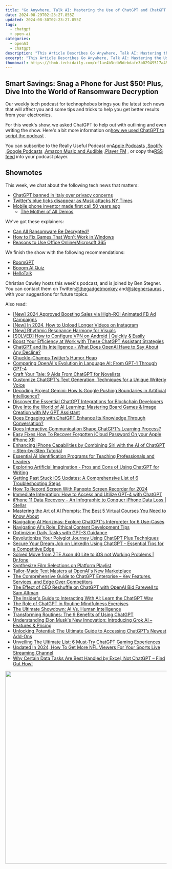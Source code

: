 ```yaml
---
title: "Go Anywhere, Talk AI: Mastering the Use of ChatGPT and ChatGPT Everywhere on the Go"
date: 2024-08-29T02:23:27.855Z
updated: 2024-08-30T02:23:27.855Z
tags:
  - chatgpt
  - open-ai
categories:
  - openAI
  - chatgpt
description: "This Article Describes Go Anywhere, Talk AI: Mastering the Use of ChatGPT and ChatGPT Everywhere on the Go"
excerpt: "This Article Describes Go Anywhere, Talk AI: Mastering the Use of ChatGPT and ChatGPT Everywhere on the Go"
thumbnail: https://thmb.techidaily.com/cf1ae4b3cdb5debdafe3b02949517a45048f6142dd7f5f842e985181e8a620c0.jpg
---
```


## Smart Savings: Snag a Phone for Just $50! Plus, Dive Into the World of Ransomware Decryption

 Our weekly tech podcast for technophobes brings you the latest tech news that will affect you and some tips and tricks to help you get better results from your electronics.

 For this week's show, we asked ChatGPT to help out with outlining and even writing the show. Here's a bit more information on[how we used ChatGPT to script the podcast](https://www.makeuseof.com/i-used-chatgpt-to-script-a-podcast-heres-what-happened/) .

 You can subscribe to the Really Useful Podcast on[Apple Podcasts](https://podcasts.apple.com/gb/podcast/the-really-useful-podcast/id1437847131?mt=2) ,[Spotify](https://open.spotify.com/show/283gDxLd6OTNEpRq6tN7ha) ,[Google Podcasts](https://www.google.com/podcasts?feed=aHR0cHM6Ly9hbmNob3IuZm0vcy8zMWJlNDcwL3BvZGNhc3QvcnNz) ,[Amazon Music and Audible](https://music.amazon.co.uk/podcasts/20ab73d4-5da2-46c7-a17f-dc6eb39bdb48/The-Really-Useful-Podcast) ,[Player FM](https://player.fm/series/the-really-useful-podcast-2491856) , or copy the[RSS feed](https://feeds.transistor.fm/the-really-useful-podcast) into your podcast player.

## Shownotes

This week, we chat about the following tech news that matters:

* [ChatGPT banned in Italy over privacy concerns](https://www.bbc.co.uk/news/technology-65139406)
* [Twitter's blue ticks disappear as Musk attacks NY Times](https://www.bbc.co.uk/news/technology-65156216)
* [Mobile phone inventor made first call 50 years ago](https://www.bbc.co.uk/news/technology-65112048)  
  * [The Mother of All Demos](https://www.youtube.com/watch?v=B6rKUf9DWRI)

We've got these explainers:

* [Can All Ransomware Be Decrypted?](https://www.makeuseof.com/can-all-ransomware-be-decrypted/)
* [How to Fix Games That Won't Work in Windows](https://www.makeuseof.com/fix-games-not-working-windows/)
* [Reasons to Use Office Online/Microsoft 365](https://www.makeuseof.com/tag/dont-pay-word-5-reasons-use-office-online/)

We finish the show with the following recommendations:

* [RoomGPT](http://https://www.roomgpt.io/)
* [Booom AI Quiz](https://booom.ai/)
* [HelloTalk](https://www.hellotalk.com/?lang=en)

 Christian Cawley hosts this week's podcast, and is joined by Ben Stegner. You can contact them on Twitter:[@thegadgetmonkey](https://twitter.com/thegadgetmonkey) and[@stegnersaurus](https://twitter.com/stegnersaurus) , with your suggestions for future topics.


<ins class="adsbygoogle"
     style="display:block"
     data-ad-format="autorelaxed"
     data-ad-client="ca-pub-7571918770474297"
     data-ad-slot="1223367746"></ins>



<ins class="adsbygoogle"
     style="display:block"
     data-ad-client="ca-pub-7571918770474297"
     data-ad-slot="8358498916"
     data-ad-format="auto"
     data-full-width-responsive="true"></ins>

<span class="atpl-alsoreadstyle">Also read:</span>
<div><ul>
<li><a href="https://facebook-clips.techidaily.com/new-2024-approved-boosting-sales-via-high-roi-animated-fb-ad-campaigns/"><u>[New] 2024 Approved  Boosting Sales via High-ROI Animated FB Ad Campaigns</u></a></li>
<li><a href="https://instagram-video-recordings.techidaily.com/new-in-2024-how-to-upload-longer-videos-on-instagram/"><u>[New] In 2024, How to Upload Longer Videos on Instagram</u></a></li>
<li><a href="https://extra-guidance.techidaily.com/new-rhythmic-resonance-harmony-for-visuals/"><u>[New] Rhythmic Resonance  Harmony for Visuals</u></a></li>
<li><a href="https://techidaily.com/1723808314537-solved-how-to-configure-vpn-on-android-quickly-and-easily/"><u>[SOLVED] How to Configure VPN on Android | Quickly & Easily</u></a></li>
<li><a href="https://tech-haven.techidaily.com/boost-your-efficiency-at-work-with-these-chatgpt-assistant-strategies/"><u>Boost Your Efficiency at Work with These ChatGPT Assistant Strategies</u></a></li>
<li><a href="https://tech-haven.techidaily.com/chatgpt-and-its-intelligence-what-does-openai-have-to-say-about-any-decline/"><u>ChatGPT and Its Intelligence - What Does OpenAI Have to Say About Any Decline?</u></a></li>
<li><a href="https://twitter-videos.techidaily.com/chuckle-champs-twitters-humor-heap/"><u>Chuckle-Champs  Twitter’s Humor Heap</u></a></li>
<li><a href="https://tech-haven.techidaily.com/comparing-openais-evolution-in-language-ai-from-gpt-1-through-gpt-4/"><u>Comparing OpenAI's Evolution in Language AI: From GPT-1 Through GPT-4</u></a></li>
<li><a href="https://tech-haven.techidaily.com/craft-your-tale-9-aids-from-chatgpt-for-novelists/"><u>Craft Your Tale: 9 Aids From ChatGPT for Novelists</u></a></li>
<li><a href="https://tech-haven.techidaily.com/customize-chatgpts-text-generation-techniques-for-a-unique-writerly-voice/"><u>Customize ChatGPT's Text Generation: Techniques for a Unique Writerly Voice</u></a></li>
<li><a href="https://tech-haven.techidaily.com/decoding-project-gemini-how-is-google-pushing-boundaries-in-artificial-intelligence/"><u>Decoding Project Gemini: How Is Google Pushing Boundaries in Artificial Intelligence?</u></a></li>
<li><a href="https://tech-haven.techidaily.com/discover-the-essential-chatgpt-integrations-for-blockchain-developers/"><u>Discover the Essential ChatGPT Integrations for Blockchain Developers</u></a></li>
<li><a href="https://tech-revival.techidaily.com/dive-into-the-world-of-ai-learning-mastering-board-games-and-image-creation-with-my-gpt-assistant/"><u>Dive Into the World of AI Learning: Mastering Board Games & Image Creation with My GPT Assistant</u></a></li>
<li><a href="https://tech-haven.techidaily.com/does-engaging-with-chatgpt-enhance-its-knowledge-through-conversation/"><u>Does Engaging with ChatGPT Enhance Its Knowledge Through Conversation?</u></a></li>
<li><a href="https://tech-haven.techidaily.com/does-interactive-communication-shape-chatgpts-learning-process/"><u>Does Interactive Communication Shape ChatGPT's Learning Process?</u></a></li>
<li><a href="https://activate-lock.techidaily.com/easy-fixes-how-to-recover-forgotten-icloud-password-on-your-apple-iphone-xr-by-drfone-ios/"><u>Easy Fixes How To Recover Forgotten iCloud Password On your Apple iPhone XR</u></a></li>
<li><a href="https://tech-haven.techidaily.com/enhancing-iphone-capabilities-by-combining-siri-with-the-ai-of-chatgpt-step-by-step-tutorial/"><u>Enhancing iPhone Capabilities by Combining Siri with the AI of ChatGPT – Step-by-Step Tutorial</u></a></li>
<li><a href="https://tech-haven.techidaily.com/essential-ai-identification-programs-for-teaching-professionals-and-leaders/"><u>Essential AI Identification Programs for Teaching Professionals and Leaders</u></a></li>
<li><a href="https://tech-haven.techidaily.com/exploring-artificial-imagination-pros-and-cons-of-using-chatgpt-for-writing/"><u>Exploring Artificial Imagination - Pros and Cons of Using ChatGPT for Writing</u></a></li>
<li><a href="https://fox-that.techidaily.com/getting-past-stuck-ios-updates-a-comprehensive-list-of-6-troubleshooting-steps/"><u>Getting Past Stuck iOS Updates: A Comprehensive List of 6 Troubleshooting Steps</u></a></li>
<li><a href="https://video-capture.techidaily.com/how-to-record-screen-with-panopto-screen-recorder-for-2024/"><u>How To Record Screen With Panopto Screen Recorder for 2024</u></a></li>
<li><a href="https://tech-haven.techidaily.com/immediate-integration-how-to-access-and-utilize-gpt-4-with-chatgpt/"><u>Immediate Integration: How to Access and Utilize GPT-4 with ChatGPT</u></a></li>
<li><a href="https://review-topics.techidaily.com/iphone-11-data-recovery-an-infographic-to-conquer-iphone-data-loss-stellar-by-stellar-data-recovery-ios-iphone-data-recovery/"><u>iPhone 11 Data Recovery – An Infographic to Conquer iPhone Data Loss | Stellar</u></a></li>
<li><a href="https://tech-haven.techidaily.com/mastering-the-art-of-ai-prompts-the-best-5-virtual-courses-you-need-to-know-about/"><u>Mastering the Art of AI Prompts: The Best 5 Virtual Courses You Need to Know About</u></a></li>
<li><a href="https://tech-haven.techidaily.com/navigating-ai-horizinas-explore-chatgpts-interpreter-for-6-use-cases/"><u>Navigating AI Horizinas: Explore ChatGPT's Interpreter for 6 Use-Cases</u></a></li>
<li><a href="https://tech-haven.techidaily.com/navigating-ais-role-ethical-content-development-tips/"><u>Navigating AI's Role: Ethical Content Development Tips</u></a></li>
<li><a href="https://tech-haven.techidaily.com/optimizing-daily-tasks-with-gpt-3-guidance/"><u>Optimizing Daily Tasks with GPT-3 Guidance</u></a></li>
<li><a href="https://tech-haven.techidaily.com/revolutionize-your-polyglot-journey-using-chatgpt-plus-techniques/"><u>Revolutionize Your Polyglot Journey Using ChatGPT Plus Techniques</u></a></li>
<li><a href="https://tech-haven.techidaily.com/secure-your-dream-job-on-linkedin-using-chatgpt-essential-tips-for-a-competitive-edge/"><u>Secure Your Dream Job on LinkedIn Using ChatGPT - Essential Tips for a Competitive Edge</u></a></li>
<li><a href="https://android-transfer.techidaily.com/solved-move-from-zte-axon-40-lite-to-ios-not-working-problems-drfone-by-drfone-transfer-from-android-transfer-from-android/"><u>Solved Move from ZTE Axon 40 Lite to iOS not Working Problems | Dr.fone</u></a></li>
<li><a href="https://extra-information.techidaily.com/synthesize-film-selections-on-platform-playlist/"><u>Synthesize Film Selections on Platform Playlist</u></a></li>
<li><a href="https://tech-haven.techidaily.com/tailor-made-text-masters-at-openais-new-marketplace/"><u>Tailor-Made Text Masters at OpenAI's New Marketplace</u></a></li>
<li><a href="https://tech-haven.techidaily.com/the-comprehensive-guide-to-chatgpt-enterprise-key-features-services-and-edge-over-competitors/"><u>The Comprehensive Guide to ChatGPT Enterprise – Key Features, Services, and Edge Over Competitors</u></a></li>
<li><a href="https://tech-haven.techidaily.com/the-effect-of-ceo-reshuffle-on-chatgpt-with-openai-bid-farewell-to-sam-altman/"><u>The Effect of CEO Reshuffle on ChatGPT with OpenAI Bid Farewell to Sam Altman</u></a></li>
<li><a href="https://tech-haven.techidaily.com/the-insiders-guide-to-interacting-with-ai-learn-the-chatgpt-way/"><u>The Insider's Guide to Interacting With AI: Learn the ChatGPT Way</u></a></li>
<li><a href="https://tech-haven.techidaily.com/the-role-of-chatgpt-in-routine-mindfulness-exercises/"><u>The Role of ChatGPT in Routine Mindfulness Exercises</u></a></li>
<li><a href="https://tech-haven.techidaily.com/the-ultimate-showdown-ai-vs-human-intelligence/"><u>The Ultimate Showdown: AI Vs. Human Intelligence</u></a></li>
<li><a href="https://tech-haven.techidaily.com/transforming-routines-the-9-benefits-of-using-chatgpt/"><u>Transforming Routines: The 9 Benefits of Using ChatGPT</u></a></li>
<li><a href="https://tech-haven.techidaily.com/understanding-elon-musks-new-innovation-introducing-grok-ai-features-and-pricing/"><u>Understanding Elon Musk's New Innovation: Introducing Grok AI – Features & Pricing</u></a></li>
<li><a href="https://tech-haven.techidaily.com/unlocking-potential-the-ultimate-guide-to-accessing-chatgpts-newest-add-ons/"><u>Unlocking Potential: The Ultimate Guide to Accessing ChatGPT’s Newest Add-Ons</u></a></li>
<li><a href="https://tech-haven.techidaily.com/unveiling-the-ultimate-list-6-must-try-chatgpt-gaming-experiences/"><u>Unveiling The Ultimate List: 6 Must-Try ChatGPT Gaming Experiences</u></a></li>
<li><a href="https://ai-live-streaming.techidaily.com/updated-in-2024-how-to-get-more-nfl-viewers-for-your-sports-live-streaming-channel/"><u>Updated In 2024, How To Get More NFL Viewers For Your Sports Live Streaming Channel</u></a></li>
<li><a href="https://tech-haven.techidaily.com/why-certain-data-tasks-are-best-handled-by-excel-not-chatgpt-find-out-how/"><u>Why Certain Data Tasks Are Best Handled by Excel, Not ChatGPT – Find Out How!</u></a></li>
</ul></div>

<!-- affiliate ads begin -->
<a href="https://appsumo.8odi.net/c/5597632/2082538/7443" target="_top" id="2082538"><img src="//a.impactradius-go.com/display-ad/7443-2082538" border="0" alt="" width="1200" height="600"/></a><img height="0" width="0" src="https://appsumo.8odi.net/i/5597632/2082538/7443" style="position:absolute;visibility:hidden;" border="0" />
<!-- affiliate ads end -->